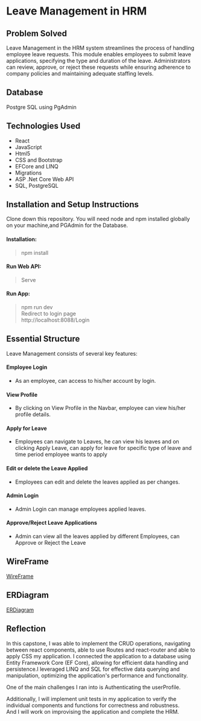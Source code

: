 # Leave Management in HRM
## Problem Solved
Leave Management in the HRM system streamlines the process of handling employee leave requests. This module enables employees to submit leave applications, specifying the type and duration of the leave. Administrators can review, approve, or reject these requests while ensuring adherence to company policies and maintaining adequate staffing levels.
## Database
Postgre SQL using PgAdmin
## Technologies Used
- React
- JavaScript
- Html5
- CSS and Bootstrap
- EFCore and LINQ
- Migrations
- ASP .Net Core Web API
- SQL, PostgreSQL
## Installation and Setup Instructions
Clone down this repository. You will need node and npm installed globally on your machine,and PGAdmin for the Database.
#### Installation:
>npm install
#### Run Web API:
>Serve
#### Run App:
>npm run dev  
>Redirect to login page  
>http://localhost:8088/Login
## Essential Structure
Leave Management consists of several key features:
#### Employee Login
- As an employee, can access to his/her account by login.
#### View Profile
- By clicking on View Profile in the Navbar, employee can view his/her profile details.
#### Apply for Leave
- Employees can navigate to Leaves, he can view his leaves and on clicking Apply Leave, can apply for leave for specific type of leave and time period employee wants to apply
#### Edit or delete the Leave Applied
- Employees can edit and delete the leaves applied as per changes.
#### Admin Login
- Admin Login can manage employees applied leaves.
#### Approve/Reject Leave Applications
- Admin can view all the leaves applied by different Employees, can Approve or Reject the Leave

## WireFrame
  [WireFrame](https://miro.com/app/board/uXjVKA6Mf2w=/?share_link_id=30685031079)

## ERDiagram
  [ERDiagram](https://dbdiagram.io/d/HRManagement-65b980c9ac844320ae14507b)
## Reflection
  In this capstone, I was able to implement the CRUD operations, navigating between react components, able to use Routes and react-router and able to apply CSS my application.
  I connected the application to a database using Entity Framework Core (EF Core), allowing for efficient data handling and persistence.I leveraged LINQ and SQL for effective data querying and manipulation, optimizing the application's performance and functionality.

  One of the main challenges I ran into is Authenticating the userProfile.

  Additionally, I will implement unit tests in my application to verify the individual components and functions for correctness and robustness.  
  And I will work on improvising the application and complete the HRM.

  
  
  
